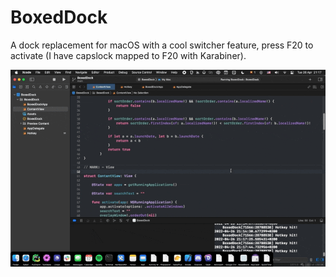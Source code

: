 # BoxedDock

A dock replacement for macOS with a cool switcher feature, press F20 to activate (I have capslock mapped to F20 with Karabiner).

![demo video](demo.gif)